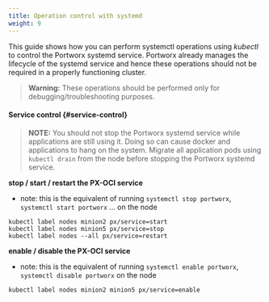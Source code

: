 ```yaml
---
title: Operation control with systemd
weight: 9
---
```


This guide shows how you can perform systemctl operations using _kubectl_ to control the Portworx systemd service. Portworx already manages the lifecycle of the systemd service and hence these operations should not be required in a properly functioning cluster.

> **Warning:** These operations should be performed only for debugging/troubleshooting purposes.

#### Service control {#service-control}

> **NOTE:** You should not stop the Portworx systemd service while applications are still using it. Doing so can cause docker and applications to hang on the system. Migrate all application pods using `kubectl drain` from the node before stopping the Portworx systemd service.

**stop / start / restart the PX-OCI service**

* note: this is the equivalent of running `systemctl stop portworx`, `systemctl start portworx` … on the node

```text
kubectl label nodes minion2 px/service=start
kubectl label nodes minion5 px/service=stop
kubectl label nodes --all px/service=restart
```

**enable / disable the PX-OCI service**

* note: this is the equivalent of running `systemctl enable portworx`, `systemctl disable portworx` on the node

```text
kubectl label nodes minion2 minion5 px/service=enable
```

